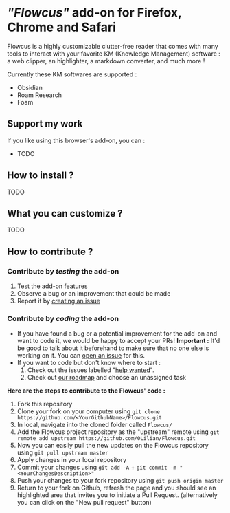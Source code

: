 # _**"Flowcus"**_ add-on for Firefox, Chrome and Safari
Flowcus is a highly customizable clutter-free reader that comes with many tools to interact with your favorite KM (Knowledge Management) software : a web clipper, an highlighter, a markdown converter, and much more !

Currently these KM softwares are supported :
- Obsidian
- Roam Research
- Foam

## Support my work
If you like using this browser's add-on, you can :
- TODO

## How to install ?
TODO

## What you can customize ?
TODO

## How to contribute ?

### Contribute by _**testing**_ the add-on
1) Test the add-on features
2) Observe a bug or an improvement that could be made
3) Report it by [creating an issue](https://github.com/0Lilian/Flowcus/issues/new)

### Contribute by _**coding**_ the add-on
- If you have found a bug or a potential improvement for the add-on and want to code it, we would be happy to accept your PRs!
  **Important :** It'd be good to talk about it beforehand to make sure that no one else is working on it. You can [open an issue](https://github.com/0Lilian/Flowcus/issues/new) for this.
- If you want to code but don't know where to start :
  1) Check out the issues labelled "[help wanted](https://github.com/0Lilian/Flowcus/labels/help%20wanted)".
  2) Check out [our roadmap](https://github.com/0Lilian/Flowcus/projects/1) and choose an unassigned task

**Here are the steps to contribute to the Flowcus' code :**
1) Fork this repository
2) Clone your fork on your computer using `git clone https://github.com/<YourGithubName>/Flowcus.git`
3) In local, navigate into the cloned folder called `Flowcus/`
4) Add the Flowcus project repository as the "upstream" remote using `git remote add upstream https://github.com/0Lilian/Flowcus.git`
5) Now you can easily pull the new updates on the Flowcus repository using `git pull upstream master`
5) Apply changes in your local repository
6) Commit your changes using `git add -A` + `git commit -m "<YourChangesDescription>"`
7) Push your changes to your fork repository using `git push origin master`
8) Return to your fork on Github, refresh the page and you should see an highlighted area that invites you to initiate a Pull Request. (alternatively you can click on the "New pull request" button)
